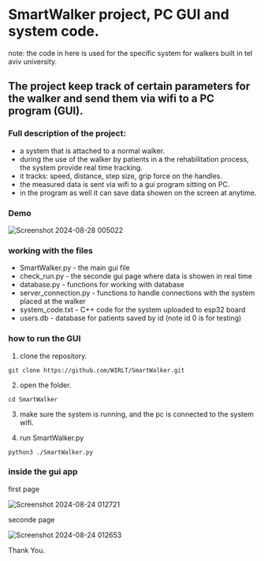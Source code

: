# SmartWalker project, PC GUI and system code.
note: the code in here is used for the specific system for walkers built in tel aviv university.
## The project keep track of certain parameters for the walker and send them via wifi to a PC program (GUI).


### Full description of the project:
* a system that is attached to a normal walker.
* during the use of the walker by patients in a the rehabilitation process, the system provide real time tracking.
* it tracks: speed, distance, step size, grip force on the handles.
* the measured data is sent via wifi to a gui program sitting on PC.
* in the program as well it can save data showen on the screen at anytime.


### Demo
![Screenshot 2024-08-28 005022](https://github.com/user-attachments/assets/6d9dc271-4893-4733-a691-e60580e7c198)


### working with the files
* SmartWalker.py - the main gui file 
* check_run.py - the seconde gui page where data is showen in real time
* database.py - functions for working with database
* server_connection.py - functions to handle connections with the system placed at the walker
* system_code.txt - C++ code for the system uploaded to esp32 board
* users.db - database for patients saved by id (note id 0 is for testing)


### how to run the GUI
1) clone the repository.
```console
git clone https://github.com/WIRLT/SmartWalker.git
```
2) open the folder.
```console
cd SmartWalker
```
3) make sure the system is running, and the pc is connected to the system wifi.
   
4) run SmartWalker.py
```console
python3 ./SmartWalker.py
```

### inside the gui app
first page

![Screenshot 2024-08-24 012721](https://github.com/user-attachments/assets/85c226af-4084-4330-b1d1-6c343e66e65b)


seconde page

![Screenshot 2024-08-24 012653](https://github.com/user-attachments/assets/d5ea63d0-d646-4a02-95f7-9ec0bf56e2a3)

Thank You.
